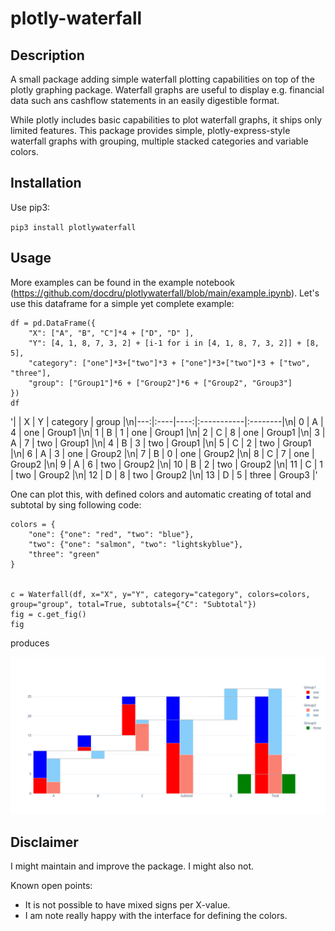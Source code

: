 # plotly-waterfall

## Description 

A small package adding simple waterfall plotting capabilities on top of the plotly graphing package. Waterfall graphs are useful to display e.g. financial data such ans cashflow statements in an easily digestible format. 

While plotly includes basic capabilities to plot waterfall graphs, it ships only limited features. This package provides simple, plotly-express-style waterfall graphs with grouping, multiple stacked categories and variable colors. 

## Installation

Use pip3: 

`pip3 install plotlywaterfall`

## Usage

More examples can be found in the example notebook (https://github.com/docdru/plotlywaterfall/blob/main/example.ipynb). Let's use this dataframe for a simple yet complete example: 

    df = pd.DataFrame({
        "X": ["A", "B", "C"]*4 + ["D", "D" ], 
        "Y": [4, 1, 8, 7, 3, 2] + [i-1 for i in [4, 1, 8, 7, 3, 2]] + [8, 5],
        "category": ["one"]*3+["two"]*3 + ["one"]*3+["two"]*3 + ["two", "three"],
        "group": ["Group1"]*6 + ["Group2"]*6 + ["Group2", "Group3"]
    })
    df

'|    | X   |   Y | category   | group   |\n|---:|:----|----:|:-----------|:--------|\n|  0 | A   |   4 | one        | Group1  |\n|  1 | B   |   1 | one        | Group1  |\n|  2 | C   |   8 | one        | Group1  |\n|  3 | A   |   7 | two        | Group1  |\n|  4 | B   |   3 | two        | Group1  |\n|  5 | C   |   2 | two        | Group1  |\n|  6 | A   |   3 | one        | Group2  |\n|  7 | B   |   0 | one        | Group2  |\n|  8 | C   |   7 | one        | Group2  |\n|  9 | A   |   6 | two        | Group2  |\n| 10 | B   |   2 | two        | Group2  |\n| 11 | C   |   1 | two        | Group2  |\n| 12 | D   |   8 | two        | Group2  |\n| 13 | D   |   5 | three      | Group3  |'


One can plot this, with defined colors and automatic creating of total and subtotal by sing following code: 


    colors = {
        "one": {"one": "red", "two": "blue"},
        "two": {"one": "salmon", "two": "lightskyblue"},
        "three": "green"
    }


    c = Waterfall(df, x="X", y="Y", category="category", colors=colors, group="group", total=True, subtotals={"C": "Subtotal"})
    fig = c.get_fig()
    fig



produces

![Example](example.png)


## Disclaimer

I might maintain and improve the package. I might also not.

Known open points: 
- It is not possible to have mixed signs per X-value.
- I am note really happy with the interface for defining the colors.
